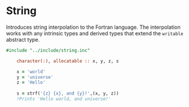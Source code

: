 # String

Introduces string interpolation to the Fortran language. The interpolation works with any intrinsic types and 
derived types that extend the `writable` abstract type.

```fortran
#include "../include/string.inc"

    character(:), allocatable :: x, y, z, s

    x = 'world'
    y = 'universe'
    z = 'Hello'
        
    s = strf('{z} {x}, and {y}!',(x, y, z))
    !Prints 'Hello world, and universe!'
```